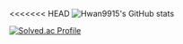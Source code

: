 

<!--
**Hwan9915/Hwan9915** is a ✨ _special_ ✨ repository because its `README.md` (this file) appears on your GitHub profile.

Here are some ideas to get you started:

- 🔭 I’m currently working on ...
- 🌱 I’m currently learning ...
- 👯 I’m looking to collaborate on ...
- 🤔 I’m looking for help with ...
- 💬 Ask me about ...
- 📫 How to reach me: ...
- 😄 Pronouns: ...
- ⚡ Fun fact: ...
-->

<<<<<<< HEAD
![Hwan9915's GitHub stats](https://github-readme-stats.vercel.app/api?username=Hwan9915&show_icons=true&theme=radical)

[![Solved.ac Profile](http://mazassumnida.wtf/api/v2/generate_badge?boj=cubic0915)](https://solved.ac/cubic0915/)
